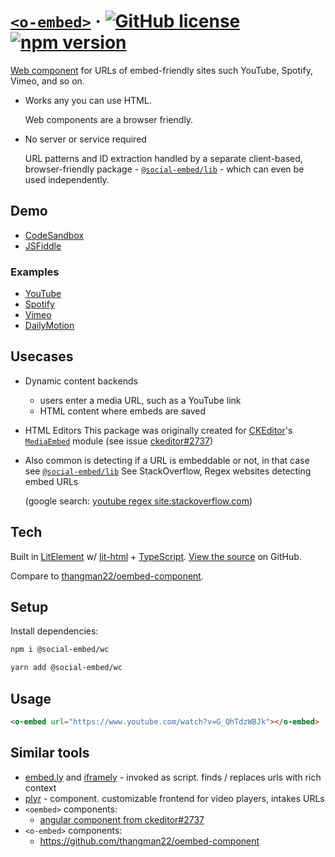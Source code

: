 # [`<o-embed>`](https://social-embed.git-pull.com/) &middot; [![GitHub license](https://img.shields.io/badge/license-MIT-blue.svg)](https://github.com/social-embed/social-embed/blob/master/LICENSE) [![npm version](https://img.shields.io/npm/v/@social-embed/wc.svg?style=flat)](https://www.npmjs.com/package/@social-embed/wc)

[Web component] for URLs of embed-friendly sites such YouTube,
Spotify, Vimeo, and so on.

- Works any you can use HTML.

  Web components are a browser friendly.

- No server or service required

  URL patterns and ID extraction handled by a separate client-based, browser-friendly package - [`@social-embed/lib`] - which can even be used independently.

## Demo

- [CodeSandbox]
- [JSFiddle]

### Examples

- [YouTube]
- [Spotify]
- [Vimeo]
- [DailyMotion]

[codesandbox]: https://codepen.io/attachment/pen/poRRwdy
[jsfiddle]: https://jsfiddle.net/gitpull/vc13Lhkz/
[youtube]: https://social-embed.git-pull.com/docs/wc/providers/youtube
[spotify]: https://social-embed.git-pull.com/docs/wc/providers/spotify
[dailymotion]: https://social-embed.git-pull.com/docs/wc/providers/dailymotion
[vimeo]: https://social-embed.git-pull.com/docs/wc/providers/vimeo

## Usecases

- Dynamic content backends
  - users enter a media URL, such as a YouTube link
  - HTML content where embeds are saved
- HTML Editors
  This package was originally created for [CKEditor]'s [`MediaEmbed`] module (see issue [ckeditor#2737])
- Also common is detecting if a URL is embeddable or not, in that case see [`@social-embed/lib`]
  See StackOverflow, Regex websites detecting embed URLs

  (google search: [youtube regex site:stackoverflow.com])

[youtube regex site:stackoverflow.com]: https://www.google.com/search?q=youtube+regex+site%3Astackoverflow.com
[`mediaembed`]: https://ckeditor.com/docs/ckeditor5/latest/features/media-embed.html
[ckeditor#2737]: https://github.com/ckeditor/ckeditor5/issues/2737
[ckeditor]: https://github.com/ckeditor/ckeditor5/issues/2737
[`@social-embed/lib`]: https://social-embed.git-pull.com/docs/lib/overview

## Tech

Built in [LitElement] w/ [lit-html] + [TypeScript]. [View the source](https://github.com/social-embed/social-embed/tree/master/packages/wc) on GitHub.

[web component]: https://developer.mozilla.org/en-US/docs/Web/Web_Components
[oembed]: https://oembed.com/
[litelement]: https://lit-element.polymer-project.org/
[lit-html]: https://lit-html.polymer-project.org/
[typescript]: https://www.typescriptlang.org/
[litelement]: https://lit-element.polymer-project.org/
[web component]: https://developer.mozilla.org/en-US/docs/Web/Web_Components
[oembed]: https://oembed.com/
[ckeditor5#2737]: https://github.com/ckeditor/ckeditor5/issues/2737

Compare to [thangman22/oembed-component](https://github.com/thangman22/oembed-component).

## Setup

Install dependencies:

```bash
npm i @social-embed/wc
```

```bash
yarn add @social-embed/wc
```

## Usage

```html
<o-embed url="https://www.youtube.com/watch?v=G_QhTdzWBJk"></o-embed>
```

## Similar tools

- [embed.ly](https://embed.ly/) and [iframely](https://iframely.com/) - invoked as script. finds / replaces urls with rich context
- [plyr](https://plyr.io/) - component. customizable frontend for video players, intakes URLs
- `<oembed>` components:
  - [angular component from ckeditor#2737](https://github.com/ckeditor/ckeditor5/issues/2737#issuecomment-471326090)
- `<o-embed>` components:
  - https://github.com/thangman22/oembed-component
